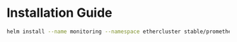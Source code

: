 # Installation Guide

```sh
helm install --name monitoring --namespace ethercluster stable/prometheus-operator
```
